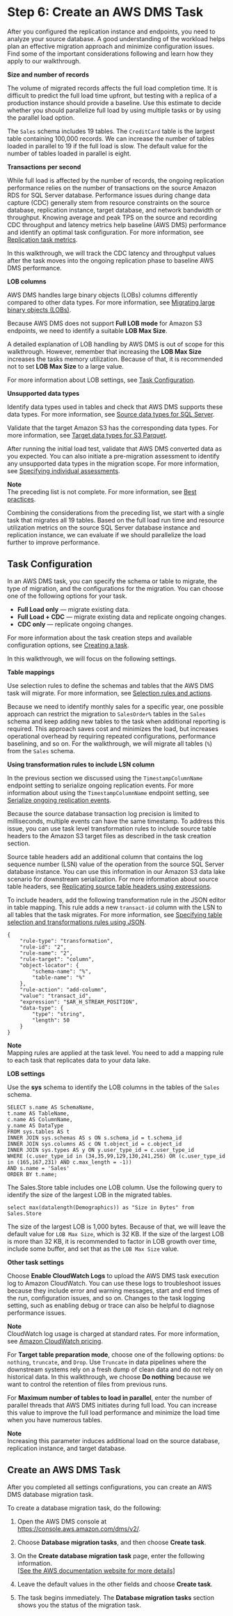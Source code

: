 # Step 6: Create an AWS DMS Task<a name="chap-rdssqlserver2s3datalake.steps.createtask"></a>

After you configured the replication instance and endpoints, you need to analyze your source database\. A good understanding of the workload helps plan an effective migration approach and minimize configuration issues\. Find some of the important considerations following and learn how they apply to our walkthrough\.

 **Size and number of records** 

The volume of migrated records affects the full load completion time\. It is difficult to predict the full load time upfront, but testing with a replica of a production instance should provide a baseline\. Use this estimate to decide whether you should parallelize full load by using multiple tasks or by using the parallel load option\.

The `Sales` schema includes 19 tables\. The `CreditCard` table is the largest table containing 100,000 records\. We can increase the number of tables loaded in parallel to 19 if the full load is slow\. The default value for the number of tables loaded in parallel is eight\.

 **Transactions per second** 

While full load is affected by the number of records, the ongoing replication performance relies on the number of transactions on the source Amazon RDS for SQL Server database\. Performance issues during change data capture \(CDC\) generally stem from resource constraints on the source database, replication instance, target database, and network bandwidth or throughput\. Knowing average and peak TPS on the source and recording CDC throughput and latency metrics help baseline \(AWS DMS\) performance and identify an optimal task configuration\. For more information, see [Replication task metrics](https://docs.aws.amazon.com/dms/latest/userguide/CHAP_Monitoring.html#CHAP_Monitoring.Metrics.Task)\.

In this walkthrough, we will track the CDC latency and throughput values after the task moves into the ongoing replication phase to baseline AWS DMS performance\.

 **LOB columns** 

 AWS DMS handles large binary objects \(LOBs\) columns differently compared to other data types\. For more information, see [Migrating large binary objects \(LOBs\)](https://docs.aws.amazon.com/dms/latest/userguide/CHAP_BestPractices.html#CHAP_BestPractices.LOBS)\.

Because AWS DMS does not support **Full LOB mode** for Amazon S3 endpoints, we need to identify a suitable **LOB Max Size**\.

A detailed explanation of LOB handling by AWS DMS is out of scope for this walkthrough\. However, remember that increasing the **LOB Max Size** increases the tasks memory utilization\. Because of that, it is recommended not to set **LOB Max Size** to a large value\.

For more information about LOB settings, see [Task Configuration](#chap-rdssqlserver2s3datalake.steps.createtask.configuration)\.

 **Unsupported data types** 

Identify data types used in tables and check that AWS DMS supports these data types\. For more information, see [Source data types for SQL Server](https://docs.aws.amazon.com/dms/latest/userguide/CHAP_Source.SQLServer.html#CHAP_Source.SQLServer.DataTypes)\.

Validate that the target Amazon S3 has the corresponding data types\. For more information, see [Target data types for S3 Parquet](https://docs.aws.amazon.com/dms/latest/userguide/CHAP_Target.S3.html#CHAP_Target.S3.DataTypes)\.

After running the initial load test, validate that AWS DMS converted data as you expected\. You can also initiate a pre\-migration assessment to identify any unsupported data types in the migration scope\. For more information, see [Specifying individual assessments](https://docs.aws.amazon.com/dms/latest/userguide/CHAP_Tasks.AssessmentReport1.html#CHAP_Tasks.AssessmentReport1.Individual)\.

**Note**  
The preceding list is not complete\. For more information, see [Best practices](https://docs.aws.amazon.com/dms/latest/userguide/CHAP_BestPractices.html)\.

Combining the considerations from the preceding list, we start with a single task that migrates all 19 tables\. Based on the full load run time and resource utilization metrics on the source SQL Server database instance and replication instance, we can evaluate if we should parallelize the load further to improve performance\.

## Task Configuration<a name="chap-rdssqlserver2s3datalake.steps.createtask.configuration"></a>

In an AWS DMS task, you can specify the schema or table to migrate, the type of migration, and the configurations for the migration\. You can choose one of the following options for your task\.
+  **Full Load only** — migrate existing data\.
+  **Full Load \+ CDC** — migrate existing data and replicate ongoing changes\.
+  **CDC only** — replicate ongoing changes\.

For more information about the task creation steps and available configuration options, see [Creating a task](https://docs.aws.amazon.com/dms/latest/userguide/CHAP_Tasks.Creating.html)\.

In this walkthrough, we will focus on the following settings\.

 **Table mappings** 

Use selection rules to define the schemas and tables that the AWS DMS task will migrate\. For more information, see [Selection rules and actions](https://docs.aws.amazon.com/dms/latest/userguide/CHAP_Tasks.CustomizingTasks.TableMapping.SelectionTransformation.Selections.html)\.

Because we need to identify monthly sales for a specific year, one possible approach can restrict the migration to `SalesOrder%` tables in the `Sales` schema and keep adding new tables to the task when additional reporting is required\. This approach saves cost and minimizes the load, but increases operational overhead by requiring repeated configurations, performance baselining, and so on\. For the walkthrough, we will migrate all tables \(`%`\) from the `Sales` schema\.

 **Using transformation rules to include LSN column** 

In the previous section we discussed using the `TimestampColumnName` endpoint setting to serialize ongoing replication events\. For more information about using the `TimestampColumnName` endpoint setting, see [Serialize ongoing replication events](chap-rdssqlserver2s3datalake.steps.targetendpoint.md#chap-rdssqlserver2s3datalake.steps.targetendpoint.considerations.serialize)\.

Because the source database transaction log precision is limited to milliseconds, multiple events can have the same timestamp\. To address this issue, you can use task level transformation rules to include source table headers to the Amazon S3 target files as described in the task creation section\.

Source table headers add an additional column that contains the log sequence number \(LSN\) value of the operation from the source SQL Server database instance\. You can use this information in our Amazon S3 data lake scenario for downstream serialization\. For more information about source table headers, see [Replicating source table headers using expressions](https://docs.aws.amazon.com/dms/latest/userguide/CHAP_Tasks.CustomizingTasks.TableMapping.SelectionTransformation.Expressions.html#CHAP_Tasks.CustomizingTasks.TableMapping.SelectionTransformation.Expressions-Headers)\.

To include headers, add the following transformation rule in the JSON editor in table mapping\. This rule adds a new `transact-id` column with the LSN to all tables that the task migrates\. For more information, see [Specifying table selection and transformations rules using JSON](https://docs.aws.amazon.com/dms/latest/userguide/CHAP_Tasks.CustomizingTasks.TableMapping.SelectionTransformation.html)\.

```
{
    "rule-type": "transformation",
    "rule-id": "2",
    "rule-name": "2",
    "rule-target": "column",
    "object-locator": {
        "schema-name": "%",
        "table-name": "%"
    },
    "rule-action": "add-column",
    "value": "transact_id",
    "expression": "$AR_H_STREAM_POSITION",
    "data-type": {
        "type": "string",
        "length": 50
    }
}
```

**Note**  
Mapping rules are applied at the task level\. You need to add a mapping rule to each task that replicates data to your data lake\.

 **LOB settings** 

Use the **sys** schema to identify the LOB columns in the tables of the `Sales` schema\.

```
SELECT s.name AS SchemaName,
t.name AS TableName,
c.name AS ColumnName,
y.name AS DataType
FROM sys.tables AS t
INNER JOIN sys.schemas AS s ON s.schema_id = t.schema_id
INNER JOIN sys.columns AS c ON t.object_id = c.object_id
INNER JOIN sys.types AS y ON y.user_type_id = c.user_type_id
WHERE (c.user_type_id in (34,35,99,129,130,241,256) OR (c.user_type_id in (165,167,231) AND c.max_length = -1))
AND s.name = 'Sales'
ORDER BY t.name;
```

The Sales\.Store table includes one LOB column\. Use the following query to identify the size of the largest LOB in the migrated tables\.

```
select max(datalength(Demographics)) as "Size in Bytes" from Sales.Store
```

The size of the largest LOB is 1,000 bytes\. Because of that, we will leave the default value for `LOB Max Size`, which is 32 KB\. If the size of the largest LOB is more than 32 KB, it is recommended to factor in LOB growth over time, include some buffer, and set that as the `LOB Max Size` value\.

 **Other task settings** 

Choose **Enable CloudWatch Logs** to upload the AWS DMS task execution log to Amazon CloudWatch\. You can use these logs to troubleshoot issues because they include error and warning messages, start and end times of the run, configuration issues, and so on\. Changes to the task logging setting, such as enabling debug or trace can also be helpful to diagnose performance issues\.

**Note**  
CloudWatch log usage is charged at standard rates\. For more information, see [Amazon CloudWatch pricing](https://aws.amazon.com/cloudwatch/pricing/)\.

For **Target table preparation mode**, choose one of the following options: `Do nothing`, `truncate`, and `Drop`\. Use `Truncate` in data pipelines where the downstream systems rely on a fresh dump of clean data and do not rely on historical data\. In this walkthrough, we choose **Do nothing** because we want to control the retention of files from previous runs\.

For **Maximum number of tables to load in parallel**, enter the number of parallel threads that AWS DMS initiates during full load\. You can increase this value to improve the full load performance and minimize the load time when you have numerous tables\.

**Note**  
Increasing this parameter induces additional load on the source database, replication instance, and target database\.

## Create an AWS DMS Task<a name="chap-rdssqlserver2s3datalake.steps.createtask.create"></a>

After you completed all settings configurations, you can create an AWS DMS database migration task\.

To create a database migration task, do the following:

1. Open the AWS DMS console at [https://console\.aws\.amazon\.com/dms/v2/](https://console.aws.amazon.com/dms/v2/)\.

1. Choose **Database migration tasks**, and then choose **Create task**\.

1. On the **Create database migration task** page, enter the following information\.    
[\[See the AWS documentation website for more details\]](http://docs.aws.amazon.com/dms/latest/sbs/chap-rdssqlserver2s3datalake.steps.createtask.html)

1. Leave the default values in the other fields and choose **Create task**\.

1. The task begins immediately\. The **Database migration tasks** section shows you the status of the migration task\.